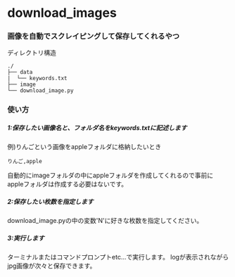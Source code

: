 # download_images

### 画像を自動でスクレイピングして保存してくれるやつ

ディレクトリ構造
```
./
├── data
|  └── keywords.txt
├── image
└── download_image.py
```

### 使い方

##### 1:保存したい画像名と、フォルダ名をkeywords.txtに記述します

例)りんごという画像をappleフォルダに格納したいとき 
```
りんご,apple
```

自動的にimageフォルダの中にappleフォルダを作成してくれるので事前にappleフォルダは作成する必要はないです。

##### 2:保存したい枚数を指定します

download_image.pyの中の変数'N'に好きな枚数を指定してください。

##### 3:実行します

ターミナルまたはコマンドプロンプトetc...で実行します。
logが表示されながらjpg画像が次々と保存できます。
